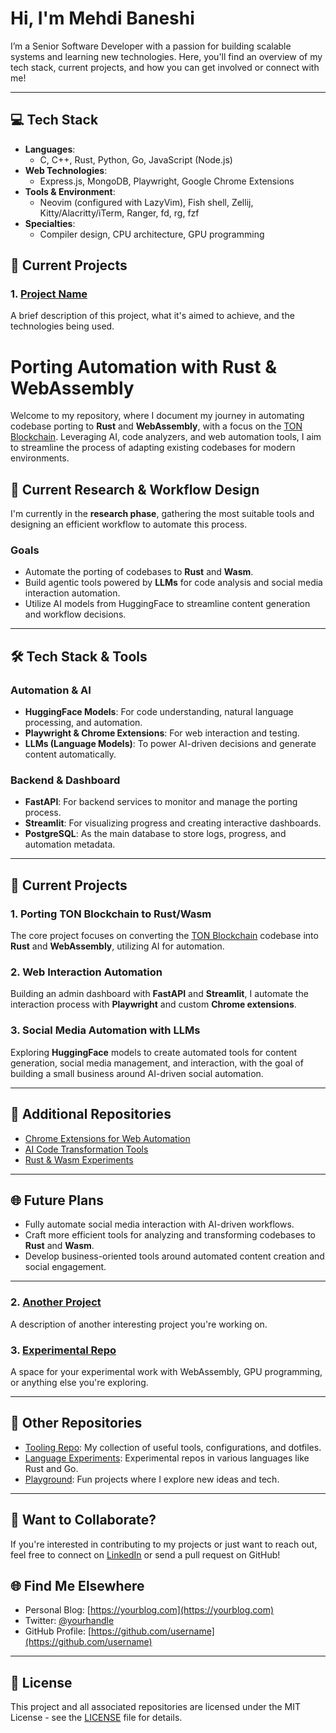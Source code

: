# Hi, I'm Mehdi Baneshi 

I’m a Senior Software Developer with a passion for building scalable systems and learning new technologies. Here, you'll find an overview of my tech stack, current projects, and how you can get involved or connect with me!

---

## 💻 Tech Stack

- **Languages**:  
  - C, C++, Rust, Python, Go, JavaScript (Node.js)
- **Web Technologies**:  
  - Express.js, MongoDB, Playwright, Google Chrome Extensions
- **Tools & Environment**:  
  - Neovim (configured with LazyVim), Fish shell, Zellij, Kitty/Alacritty/iTerm, Ranger, fd, rg, fzf
- **Specialties**:  
  - Compiler design, CPU architecture, GPU programming

## 🔭 Current Projects

### 1. [Project Name](https://github.com/username/project)
A brief description of this project, what it's aimed to achieve, and the technologies being used.

# Porting Automation with Rust & WebAssembly

Welcome to my repository, where I document my journey in automating codebase porting to **Rust** and **WebAssembly**, with a focus on the [TON Blockchain](https://github.com/ton-blockchain/ton). Leveraging AI, code analyzers, and web automation tools, I aim to streamline the process of adapting existing codebases for modern environments.

## 🔧 Current Research & Workflow Design

I'm currently in the **research phase**, gathering the most suitable tools and designing an efficient workflow to automate this process.

### Goals
- Automate the porting of codebases to **Rust** and **Wasm**.
- Build agentic tools powered by **LLMs** for code analysis and social media interaction automation.
- Utilize AI models from HuggingFace to streamline content generation and workflow decisions.

---

## 🛠 Tech Stack & Tools

### Automation & AI
- **HuggingFace Models**: For code understanding, natural language processing, and automation.
- **Playwright & Chrome Extensions**: For web interaction and testing.
- **LLMs (Language Models)**: To power AI-driven decisions and generate content automatically.

### Backend & Dashboard
- **FastAPI**: For backend services to monitor and manage the porting process.
- **Streamlit**: For visualizing progress and creating interactive dashboards.
- **PostgreSQL**: As the main database to store logs, progress, and automation metadata.

---

## 🚀 Current Projects

### 1. Porting TON Blockchain to Rust/Wasm
The core project focuses on converting the [TON Blockchain](https://github.com/ton-blockchain/ton) codebase into **Rust** and **WebAssembly**, utilizing AI for automation.

### 2. Web Interaction Automation
Building an admin dashboard with **FastAPI** and **Streamlit**, I automate the interaction process with **Playwright** and custom **Chrome extensions**.

### 3. Social Media Automation with LLMs
Exploring **HuggingFace** models to create automated tools for content generation, social media management, and interaction, with the goal of building a small business around AI-driven social automation.

---

## 🔗 Additional Repositories

- [Chrome Extensions for Web Automation](https://github.com/username/chrome_extensions)
- [AI Code Transformation Tools](https://github.com/username/ai_code_tools)
- [Rust & Wasm Experiments](https://github.com/username/rust_wasm_experiments)

---

## 🌐 Future Plans

- Fully automate social media interaction with AI-driven workflows.
- Craft more efficient tools for analyzing and transforming codebases to **Rust** and **Wasm**.
- Develop business-oriented tools around automated content creation and social engagement.

---
### 2. [Another Project](https://github.com/username/another_project)
A description of another interesting project you're working on.

### 3. [Experimental Repo](https://github.com/username/experimental_repo)
A space for your experimental work with WebAssembly, GPU programming, or anything else you're exploring.

---

## 📂 Other Repositories

- [Tooling Repo](https://github.com/username/tooling_repo): My collection of useful tools, configurations, and dotfiles.
- [Language Experiments](https://github.com/username/language_experiments): Experimental repos in various languages like Rust and Go.
- [Playground](https://github.com/username/playground): Fun projects where I explore new ideas and tech.

---

## 🚀 Want to Collaborate?

If you're interested in contributing to my projects or just want to reach out, feel free to connect on [LinkedIn](https://www.linkedin.com/in/username) or send a pull request on GitHub!

## 🌐 Find Me Elsewhere

- Personal Blog: [https://yourblog.com](https://yourblog.com)
- Twitter: [@yourhandle](https://twitter.com/yourhandle)
- GitHub Profile: [https://github.com/username](https://github.com/username)

---

## 📝 License

This project and all associated repositories are licensed under the MIT License - see the [LICENSE](LICENSE) file for details.

